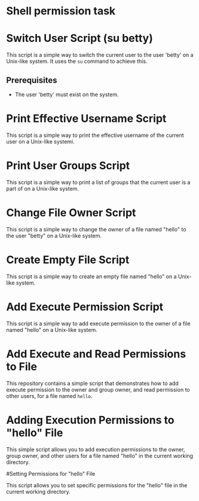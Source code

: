 # Shell permission task

# Switch User Script (su betty)

This script is a simple way to switch the current user to the user 'betty' on a Unix-like system. It uses the `su` command to achieve this.

## Prerequisites

- The user 'betty' must exist on the system.

# Print Effective Username Script

This script is a simple way to print the effective username of the current user on a Unix-like systemi.

# Print User Groups Script

This script is a simple way to print a list of groups that the current user is a part of on a Unix-like system.

# Change File Owner Script

This script is a simple way to change the owner of a file named "hello" to the user "betty" on a Unix-like system.

# Create Empty File Script

This script is a simple way to create an empty file named "hello" on a Unix-like system.

# Add Execute Permission Script

This script is a simple way to add execute permission to the owner of a file named "hello" on a Unix-like system.

# Add Execute and Read Permissions to File

This repository contains a simple script that demonstrates how to add execute permission to the owner and group owner, and read permission to other users, for a file named `hello`.

# Adding Execution Permissions to "hello" File

This simple script allows you to add execution permissions to the owner, group owner, and other users for a file named "hello" in the current working directory.

#Setting Permissions for "hello" File

This script allows you to set specific permissions for the "hello" file in the current working directory.
